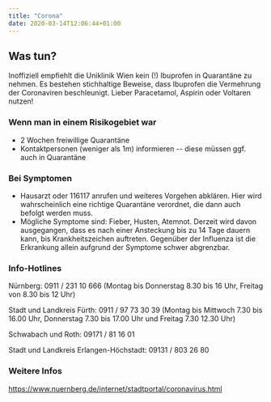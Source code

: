 ```yaml
---
title: "Corona"
date: 2020-03-14T12:06:44+01:00
---
```


## Was tun?
Inoffiziell empfiehlt die Uniklinik Wien kein (!) Ibuprofen in Quarantäne zu nehmen. Es bestehen stichhaltige Beweise, dass Ibuprofen die Vermehrung der Coronaviren beschleunigt. Lieber Paracetamol, Aspirin oder Voltaren nutzen!

### Wenn man in einem Risikogebiet war
* 2 Wochen freiwillige Quarantäne
* Kontaktpersonen (weniger als 1m) informieren -- diese müssen ggf. auch in Quarantäne

### Bei Symptomen
* Hausarzt oder 116117 anrufen und weiteres Vorgehen abklären. Hier wird wahrscheinlich eine richtige Quarantäne verordnet, die dann auch befolgt werden muss. 
* Mögliche Symptome sind: Fieber, Husten, Atemnot. Derzeit wird davon ausgegangen, dass es nach einer Ansteckung bis zu 14 Tage dauern kann, bis Krankheitszeichen auftreten. Gegenüber der Influenza ist die Erkrankung allein aufgrund der Symptome schwer abgrenzbar.

### Info-Hotlines
Nürnberg: 0911 / 231 10 666 (Montag bis Donnerstag 8.30 bis 16 Uhr, Freitag von 8.30 bis 12 Uhr)

Stadt und Landkreis Fürth: 0911 / 97 73 30 39 (Montag bis Mittwoch 7.30 bis 16.00 Uhr, Donnerstag 7.30 bis 17.00 Uhr und Freitag 7.30  12.30 Uhr)

Schwabach und Roth: 09171 / 81 16 01

Stadt und Landkreis Erlangen-Höchstadt: 09131 / 803 26 80

### Weitere Infos
https://www.nuernberg.de/internet/stadtportal/coronavirus.html
